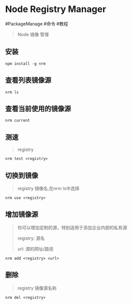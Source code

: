 # Node Registry Manager

#PackageManage #命令 #教程
> Node 镜像 管理

## 安装

```
npm install -g nrm
```

## 查看列表镜像源

```
nrm ls
```

## 查看当前使用的镜像源

```
nrm current
```

## 测速

> registry

```
nrm test <registry>
```

## 切换到镜像

> registry 镜像名,在nrm ls中选择

```
nrm use <registry>
```

## 增加镜像源

> 你可以增加定制的源，特别适用于添加企业内部的私有源
>
> registry: 源名
>
> url: 源的网址/路径

```
nrm add <registry> <url>
```

## 删除

> registry 镜像源名称

```
nrm del <registry>
```